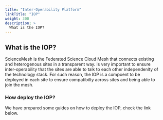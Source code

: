 ```yaml
---
title: "Inter-Operability Platform"
linkTitle: "IOP"
weight: 300
description: >
  What is the IOP?
---
```


## What is the IOP?

ScienceMesh is the Federated Science Cloud Mesh that connects existing and heterogenous sites
in a transparent way. Is very important to ensure inter-operability that the sites are able to talk to each other independenlty of the technology stack. For such reason, the IOP is a compoent to be deployed in each site to ensure compatibilty across sites and being able to join the mesh.


### How deploy the IOP?
We have prepared some guides on how to deploy the IOP, check the link below.
